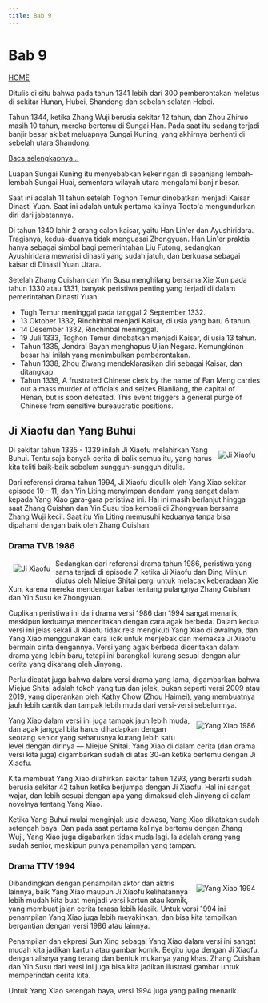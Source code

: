 ```yaml
---
title: Bab 9
---
```


# Bab 9

[HOME](/)

Ditulis di situ bahwa pada tahun 1341 lebih dari 300 pemberontakan meletus di sekitar Hunan, Hubei, Shandong dan sebelah selatan Hebei.

Tahun 1344, ketika Zhang Wuji berusia sekitar 12 tahun, dan Zhou Zhiruo masih 10 tahun, mereka bertemu di Sungai Han. Pada saat itu sedang terjadi banjir 
besar akibat meluapnya Sungai Kuning, yang akhirnya berhenti di sebelah utara Shandong. 

[Baca selengkapnya...](https://en.wikipedia.org/wiki/1344_Yellow_River_flood)

Luapan Sungai Kuning itu menyebabkan kekeringan di sepanjang lembah-lembah Sungai Huai, sementara wilayah utara mengalami banjir besar.

Saat ini adalah 11 tahun setelah Toghon Temur dinobatkan menjadi Kaisar Dinasti Yuan. Saat ini adalah untuk pertama kalinya Toqto'a mengundurkan diri 
dari jabatannya.

Di tahun 1340 lahir 2 orang calon kaisar, yaitu Han Lin'er dan Ayushiridara. Tragisnya, kedua-duanya tidak menguasai Zhongyuan. Han Lin'er praktis hanya 
sebagai simbol bagi pemerintahan Liu Futong, sedangkan Ayushiridara mewarisi dinasti yang sudah jatuh, dan berkuasa sebagai kaisar di Dinasti Yuan Utara.

Setelah Zhang Cuishan dan Yin Susu menghilang bersama Xie Xun pada tahun 1330 atau 1331, banyak peristiwa penting yang terjadi di dalam pemerintahan 
Dinasti Yuan. 

- Tugh Temur meninggal pada tanggal 2 September 1332.
- 13 Oktober 1332, Rinchinbal menjadi Kaisar, di usia yang baru 6 tahun.
- 14 Desember 1332, Rinchinbal meninggal.
- 19 Juli 1333, Toghon Temur dinobatkan menjadi Kaisar, di usia 13 tahun.
- Tahun 1335, Jendral Bayan menghapus Ujian Negara. Kemungkinan besar hal inilah yang menimbulkan pemberontakan.
- Tahun 1338, Zhou Ziwang mendeklarasikan diri sebagai Kaisar, dan ditangkap.
- Tahun 1339, A frustrated Chinese clerk by the name of Fan Meng carries out a mass murder of officials and seizes Bianliang, 
  the capital of Henan, but is soon defeated. This event triggers a general purge of Chinese from sensitive bureaucratic positions.


## Ji Xiaofu dan Yang Buhui

<a href="/images/ji-xiaofu-1.png">
    <image style="float:right;max-width:400px;padding:10px;" 
        src="/images/small/ji-xiaofu-1.png" 
        alt="Ji Xiaofu" 
        title="Ji Xiaofu diculik oleh Yang Xiao." />
</a>

Di sekitar tahun 1335 - 1339 inilah Ji Xiaofu melahirkan Yang Buhui. Tentu saja banyak cerita di balik semua itu, yang harus kita teliti baik-baik 
sebelum sungguh-sungguh ditulis.

Dari referensi drama tahun 1994, Ji Xiaofu diculik oleh Yang Xiao sekitar episode 10 - 11, dan Yin Liting menyimpan dendam yang sangat dalam kepada 
Yang Xiao gara-gara peristiwa ini. Hal ini masih berlanjut hingga saat Zhang Cuishan dan Yin Susu tiba kembali di Zhongyuan bersama Zhang Wuji kecil. 
Saat itu Yin Liting memusuhi keduanya tanpa bisa dipahami dengan baik oleh Zhang Cuishan.

### Drama TVB 1986

<a href="/images/small/ep07-1986.png">
    <image style="float:left;max-width:300px;padding:10px;" 
        src="/images/small/ep07-1986.png" 
        alt="Ji Xiaofu" 
        title="Ji Xiaofu dan Ding Minjun bersama Miejue Shitai." />
</a>

Sedangkan dari referensi drama tahun 1986, peristiwa yang sama terjadi di episode 7, ketika Ji Xiaofu dan Ding Minjun diutus oleh Miejue Shitai 
pergi untuk melacak keberadaan Xie Xun, karena mereka mendengar kabar tentang pulangnya Zhang Cuishan dan Yin Susu ke Zhongyuan.

Cuplikan peristiwa ini dari drama versi 1986 dan 1994 sangat menarik, meskipun keduanya menceritakan dengan cara agak berbeda. Dalam kedua versi ini 
jelas sekali Ji Xiaofu tidak rela mengikuti Yang Xiao di awalnya, dan Yang Xiao menggunakan cara licik untuk menjebak dan memaksa Ji Xiaofu bermain 
cinta dengannya. Versi yang agak berbeda diceritakan dalam drama yang lebih baru, tetapi ini barangkali kurang sesuai dengan alur cerita yang dikarang 
oleh Jinyong. 

Perlu dicatat juga bahwa dalam versi drama yang lama, digambarkan bahwa Miejue Shitai adalah tokoh yang tua dan jelek, bukan seperti versi 2009 atau 
2019, yang diperankan oleh Kathy Chow (Zhou Haimei), yang membuatnya jauh lebih cantik dan tampak lebih muda dari versi-versi sebelumnya. 


<a href="/images/small/yang-xiao-1-cartoonized.png">
    <image style="float:right;max-width:300px;padding:10px;" 
        src="/images/small/yang-xiao-1-cartoonized.png" 
        alt="Yang Xiao 1986" 
        title="Yang Xiao dalam versi 1986, sedang menyapa Ding Minjun dan Ji Xiaofu." />
</a>

Yang Xiao dalam versi ini juga tampak jauh lebih muda, dan agak janggal bila harus dihadapkan dengan seorang senior yang seharusnya kurang lebih satu 
level dengan dirinya — Miejue Shitai. Yang Xiao di dalam cerita (dan drama versi kita juga) digambarkan sudah di atas 30-an ketika bertemu dengan Ji Xiaofu.

Kita membuat Yang Xiao dilahirkan sekitar tahun 1293, yang berarti sudah berusia sekitar 42 tahun ketika berjumpa dengan Ji Xiaofu. Hal ini sangat 
wajar, dan lebih sesuai dengan apa yang dimaksud oleh Jinyong di dalam novelnya tentang Yang Xiao.

Ketika Yang Buhui mulai menginjak usia dewasa, Yang Xiao dikatakan sudah setengah baya. Dan pada saat pertama kalinya bertemu dengan Zhang Wuji, Yang Xiao 
juga digabarkan tidak muda lagi. Ia adalah orang yang sudah senior, meskipun punya penampilan yang tampan.

### Drama TTV 1994

<a href="/images/small/yang-xiao-5.png">
    <image style="float:right;max-width:300px;padding:10px;" 
        src="/images/small/yang-xiao-5.png" 
        alt="Yang Xiao 1994" 
        title="Yang Xiao dalam versi 1994, sedang bertarung dengan Yin Liting dan Miejue Shitai, dan menanyakan keberadaan Ji Xiaofu." />
</a>

Dibandingkan dengan penampilan aktor dan aktris lainnya, baik Yang Xiao maupun Ji Xiaofu kelihatannya lebih mudah kita buat menjadi versi kartun atau 
komik, yang membuat jalan cerita terasa lebih klasik. Untuk versi 1994 ini penampilan Yang Xiao juga lebih meyakinkan, dan bisa kita tampilkan bergantian 
dengan versi 1986 atau lainnya.

Penampilan dan ekpresi Sun Xing sebagai Yang Xiao dalam versi ini sangat mudah kita jadikan kartun atau gambar komik. Begitu juga dengan Ji Xiaofu, 
dengan alisnya yang terang dan bentuk mukanya yang khas. Zhang Cuishan dan Yin Susu dari versi ini juga bisa kita jadikan ilustrasi gambar untuk 
memperindah cerita kita.

Untuk Yang Xiao setengah baya, versi 1994 juga yang paling menarik.
